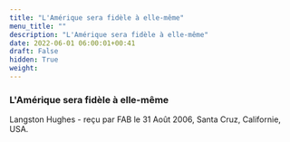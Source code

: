 ```yaml
---
title: "L'Amérique sera fidèle à elle-même"
menu_title: ""
description: "L'Amérique sera fidèle à elle-même"
date: 2022-06-01 06:00:01+00:41
draft: False
hidden: True
weight:
---
```

### L'Amérique sera fidèle à elle-même

Langston Hughes - reçu par FAB le 31 Août 2006, Santa Cruz, Californie, USA.



